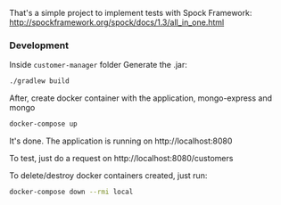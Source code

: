 That's a simple project to implement tests with Spock Framework: http://spockframework.org/spock/docs/1.3/all_in_one.html

### Development
Inside `customer-manager` folder
Generate the .jar:
```sh
./gradlew build
```

After, create docker container with the application, mongo-express and mongo
```sh
docker-compose up
```

It's done. The application is running on http://localhost:8080

To test, just do a request on http://localhost:8080/customers

To delete/destroy docker containers created, just run:
```sh
docker-compose down --rmi local
```